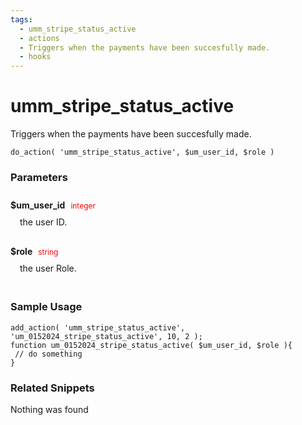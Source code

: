 ```yaml
---
tags: 
  - umm_stripe_status_active
  - actions
  - Triggers when the payments have been succesfully made.
  - hooks
---
```

# umm\_stripe\_status\_active
Triggers when the payments have been succesfully made.
<Badge text="Since 1.0.0" vertical="middle" />
``` php:no-line-numbers
do_action( 'umm_stripe_status_active', $um_user_id, $role )
```
<div class='hook-sep'></div>

### Parameters

<div style='padding: 10px 0px 10px;'>
<strong>$um_user_id</strong> <span style='color:red;font-size:12px;padding: 0px 5px 0px 5px' >integer</span>
<div style="margin-left:10px;padding: 10px 5px">the user ID.</div>
</div>
<div style='padding: 10px 0px 10px;'>
<strong>$role</strong> <span style='color:red;font-size:12px;padding: 0px 5px 0px 5px' >string</span>
<div style="margin-left:10px;padding: 10px 5px">the user Role.</div>
</div>
<div class='hook-sep'></div>



### Sample Usage

``` php:no-line-numbers
add_action( 'umm_stripe_status_active', 'um_0152024_stripe_status_active', 10, 2 );
function um_0152024_stripe_status_active( $um_user_id, $role ){
 // do something
}
```
<div class='hook-sep'></div>



### Related Snippets

Nothing was found

